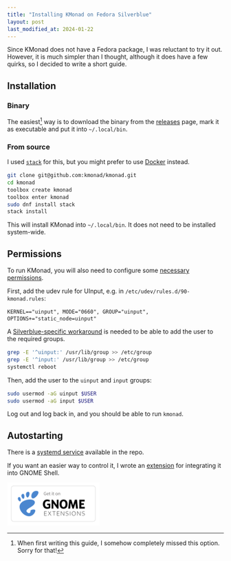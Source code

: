 ```yaml
---
title: "Installing KMonad on Fedora Silverblue"
layout: post
last_modified_at: 2024-01-22
---
```


Since KMonad does not have a Fedora package, I was reluctant to try it out. However, it is much simpler than I thought, although it does have a few quirks, so I decided to write a short guide.

## Installation

### Binary

The easiest[^binaries] way is to download the binary from the [releases][releases] page, mark it as executable and put it into `~/.local/bin`.

[^binaries]: When first writing this guide, I somehow completely missed this option. Sorry for that!

### From source

I used [`stack`][stack] for this, but you might prefer to use [Docker][docker] instead.

```bash
git clone git@github.com:kmonad/kmonad.git
cd kmonad
toolbox create kmonad
toolbox enter kmonad
sudo dnf install stack
stack install
```

This will install KMonad into `~/.local/bin`. It does not need to be installed system-wide.

## Permissions

To run KMonad, you will also need to configure some [necessary permissions][permissions].

First, add the udev rule for UInput, e.g. in `/etc/udev/rules.d/90-kmonad.rules`:

```
KERNEL=="uinput", MODE="0660", GROUP="uinput", OPTIONS+="static_node=uinput"
```

A [Silverblue-specific workaround][groups] is needed to be able to add the user to the required groups.

```bash
grep -E '^uinput:' /usr/lib/group >> /etc/group
grep -E '^input:' /usr/lib/group >> /etc/group
systemctl reboot
```

Then, add the user to the `uinput` and `input` groups:

```bash
sudo usermod -aG uinput $USER
sudo usermod -aG input $USER
```

Log out and log back in, and you should be able to run `kmonad`.

## Autostarting

There is a [systemd service][startup] available in the repo.

If you want an easier way to control it, I wrote an [extension][extension] for integrating it into GNOME Shell.

[<img src="https://raw.githubusercontent.com/andyholmes/gnome-shell-extensions-badge/master/get-it-on-ego.svg?sanitize=true" alt="Get it on GNOME Extensions" height="100">][extension]


[releases]: https://github.com/kmonad/kmonad/releases/
[stack]: https://github.com/kmonad/kmonad/blob/master/doc/installation.md#using-stack
[docker]: https://github.com/kmonad/kmonad/blob/master/doc/installation.md#using-docker
[permissions]: https://github.com/kmonad/kmonad/blob/master/doc/faq.md#q-how-do-i-get-uinput-permissions
[groups]: https://docs.fedoraproject.org/en-US/fedora-silverblue/troubleshooting/#_unable_to_add_user_to_group
[startup]: https://github.com/kmonad/kmonad/tree/master#startup
[extension]: https://extensions.gnome.org/extension/6069/kmonad-toggle/
